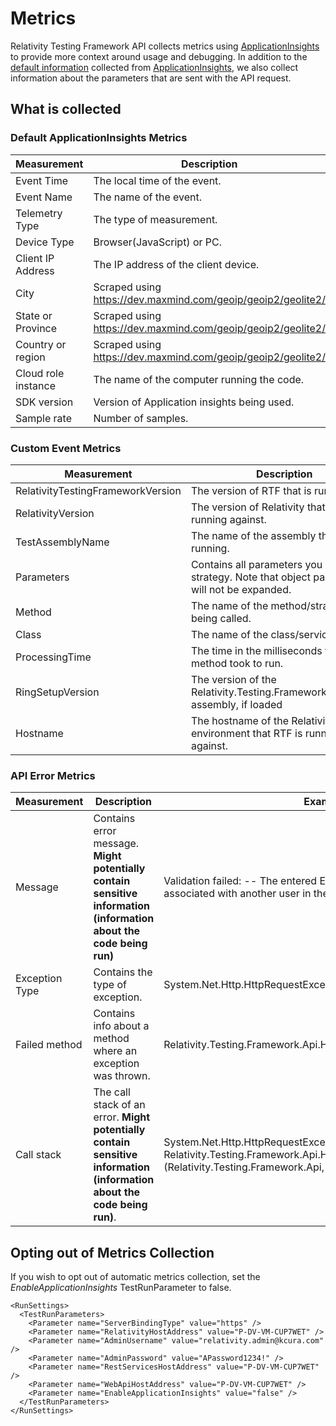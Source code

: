 # Metrics
Relativity Testing Framework API collects metrics using [ApplicationInsights](https://docs.microsoft.com/pl-pl/azure/azure-monitor/app/app-insights-overview) to provide more context around usage and debugging.
In addition to the [default information](https://docs.microsoft.com/en-us/azure/azure-monitor/app/app-insights-overview#what-does-application-insights-monitor) collected from [ApplicationInsights](https://docs.microsoft.com/pl-pl/azure/azure-monitor/app/app-insights-overview), we also collect information about the parameters that are sent with the API request.

## What is collected

### Default ApplicationInsights Metrics
| Measurement | Description | Example |
| ----------- | ----------- | ------- |
| Event Time | The local time of the event. | 2/12/2021, 9:23:05 AM (Local time) |
| Event Name | The name of the event. | RelativityApplicationService.IsInstalledInWorkspace |
| Telemetry Type | The type of measurement. | customEvent |
| Device Type | Browser(JavaScript) or PC. | PC |
| Client IP Address | The IP address of the client device. | 0.0.0.0 |
| City | Scraped using https://dev.maxmind.com/geoip/geoip2/geolite2/ | Des Moines |
| State or Province | Scraped using https://dev.maxmind.com/geoip/geoip2/geolite2/ | Iowa |
| Country or region | Scraped using https://dev.maxmind.com/geoip/geoip2/geolite2/ | United States |
| Cloud role instance | The name of the computer running the code. | a01dpjkdeaba014.kCura.corp |
| SDK version | Version of Application insights being used. | dotnet:2.15.0-4479 |
| Sample rate | Number of samples. | 1 |

### Custom Event Metrics 
| Measurement | Description | Example |
| ----------- | ------- | ----- |
| RelativityTestingFrameworkVersion | The version of RTF that is running. | 1.1.1 |
| RelativityVersion | The version of Relativity that RTF is running against. | 12.1.2.3 |
| TestAssemblyName | The name of the assembly that NUnit is running. | Relativity.Testing.Framework.Api.FunctionalTests |
| Parameters | Contains all parameters you send into a strategy. Note that object parameters will not be expanded. | 1015024 && 1018047 |
| Method | The name of the method/strategy being called. | IsInstalledInWorkspace |
| Class | The name of the class/service running. | RelativityApplicationService |
| ProcessingTime | The time in the milliseconds that the method took to run. | 1123.897 |
| RingSetupVersion | The version of the Relativity.Testing.Framework.RingSetup assembly, if loaded | 0.13.0 |
| Hostname | The hostname of the Relativity environment that RTF is running against. | P-DV-VM-CUP7WET |


### API Error Metrics 
| Measurement | Description | Example |
| ----------- | ------- | ----- |
| Message | Contains error message. **Might potentially contain sensitive information (information about the code being run)** | Validation failed: -- The entered E-Mail Address is already associated with another user in the system. ... |
| Exception Type | Contains the type of exception. | System.Net.Http.HttpRequestException |
| Failed method | Contains info about a method where an exception was thrown. | Relativity.Testing.Framework.Api.HttpService.CheckResponseStatus |
| Call stack | The call stack of an error. **Might potentially contain sensitive information (information about the code being run)**. | System.Net.Http.HttpRequestException: at Relativity.Testing.Framework.Api.HttpService.CheckResponseStatus (Relativity.Testing.Framework.Api, ... |

## Opting out of Metrics Collection
If you wish to opt out of automatic metrics collection, set the _EnableApplicationInsights_ TestRunParameter to false.

```
<RunSettings>
  <TestRunParameters>
    <Parameter name="ServerBindingType" value="https" />
    <Parameter name="RelativityHostAddress" value="P-DV-VM-CUP7WET" />
    <Parameter name="AdminUsername" value="relativity.admin@kcura.com" />
    <Parameter name="AdminPassword" value="APassword1234!" />
    <Parameter name="RestServicesHostAddress" value="P-DV-VM-CUP7WET" />
    <Parameter name="WebApiHostAddress" value="P-DV-VM-CUP7WET" />
    <Parameter name="EnableApplicationInsights" value="false" />
  </TestRunParameters>
</RunSettings>
```